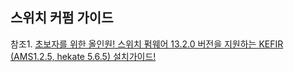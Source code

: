 ## 스위치 커펌 가이드

참조1. [초보자를 위한 올인원! 스위치 펌웨어 13.2.0 버전을 지원하는 KEFIR (AMS1.2.5, hekate 5.6.5) 설치가이드!](https://opencourse.tistory.com/646?category=352066)
